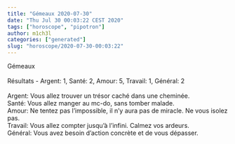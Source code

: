 ```yaml
---
title: "Gémeaux 2020-07-30"
date: "Thu Jul 30 00:03:22 CEST 2020"
tags: ["horoscope", "pipotron"]
author: m1ch3l
categories: ["generated"]
slug: "horoscope/2020-07-30-00:03:22"
---
```


Gémeaux<br>
<br>
Résultats - Argent: 1, Santé: 2, Amour: 5, Travail: 1, Général: 2<br>
<br>
Argent:  Vous allez trouver un trésor caché dans une cheminée. <br>
Santé:   Vous allez manger au mc-do, sans tomber malade. <br>
Amour:   Ne tentez pas l’impossible, il n’y aura pas de miracle. Ne vous isolez pas.<br>
Travail: Vous allez compter jusqu’à l’infini. Calmez vos ardeurs.<br>
Général: Vous avez besoin d’action concrète et de vous dépasser.<br>
